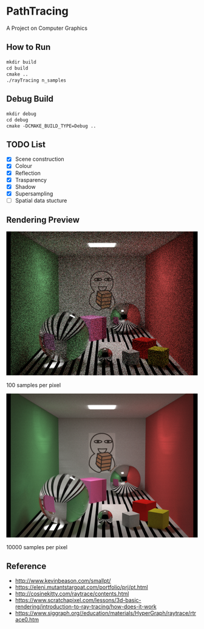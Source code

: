 # PathTracing

A Project on Computer Graphics

## How to Run

```
mkdir build
cd build
cmake ..
./rayTracing n_samples
```

## Debug Build

```shell
mkdir debug
cd debug
cmake -DCMAKE_BUILD_TYPE=Debug ..
```

## TODO List

- [x] Scene construction
- [x] Colour
- [x] Reflection
- [x] Trasparency
- [x] Shadow
- [x] Supersampling
- [ ] Spatial data stucture

## Rendering Preview

![100spp](./res/100spp.png)

100 samples per pixel

![10000spp](./res/10000spp.png)

10000 samples per pixel

## Reference

- http://www.kevinbeason.com/smallpt/
- https://eleni.mutantstargoat.com/portfolio/prj/pt.html
- http://cosinekitty.com/raytrace/contents.html
- https://www.scratchapixel.com/lessons/3d-basic-rendering/introduction-to-ray-tracing/how-does-it-work
- https://www.siggraph.org//education/materials/HyperGraph/raytrace/rtrace0.htm
